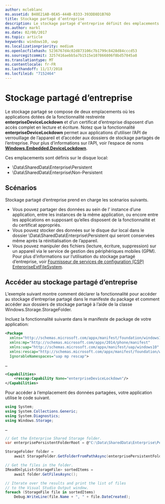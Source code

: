 ```yaml
---
author: mcleblanc
ms.assetid: B48E21AB-0EA5-444B-8333-393DD8D1B76D
title: Stockage partagé d’entreprise
description: Le stockage partagé d’entreprise définit des emplacements de données locaux pour les applications cœur de métier afin de partager des données.
ms.author: markl
ms.date: 02/08/2017
ms.topic: article
keywords: windows10, uwp
ms.localizationpriority: medium
ms.openlocfilehash: 5236767d4c02d873106c7b1799c8428d84cccd53
ms.sourcegitcommit: 3257416aebb5a7b1515e107866806f8bd57845a8
ms.translationtype: MT
ms.contentlocale: fr-FR
ms.lasthandoff: 11/17/2018
ms.locfileid: "7152464"
---
```

# <a name="enterprise-shared-storage"></a>Stockage partagé d’entreprise

Le stockage partagé se compose de deux emplacements où les applications dotées de la fonctionnalité restreinte **enterpriseDeviceLockdown** et d’un certificat d’entreprise disposent d’un accès complet en lecture et écriture. Notez que la fonctionnalité **enterpriseDeviceLockdown** permet aux applications d’utiliser l’API de verrouillage de l’appareil et d’accéder aux dossiers de stockage partagés de l’entreprise. Pour plus d’informations sur l’API, voir l’espace de noms [**Windows.Embedded.DeviceLockdown**](http://go.microsoft.com/fwlink/?LinkId=699331).  

Ces emplacements sont définis sur le disque local:
- \Data\SharedData\Enterprise\Persistent
- \Data\SharedData\Enterprise\Non-Persistent

## <a name="scenarios"></a>Scénarios

Stockage partagé d’entreprise prend en charge les scénarios suivants.

- Vous pouvez partager des données au sein de l’ instance d’une application, entre les instances de la même application, ou encore entre les applications en supposant qu’elles disposent de la fonctionnalité et du certificat appropriés.
- Vous pouvez stocker des données sur le disque dur local dans le dossier \Data\SharedData\Enterprise\Persistent qui seront conservées même après la réinitialisation de l’appareil.
- Vous pouvez manipuler des fichiers (lecture, écriture, suppression) sur un appareil via le service de gestion des périphériques mobiles (GPM). Pour plus d’informations sur l’utilisation du stockage partagé d’entreprise, voir [Fournisseur de services de configuration (CSP) EnterpriseExtFileSystem](http://go.microsoft.com/fwlink/?LinkId=699333).

## <a name="access-enterprise-shared-storage"></a>Accéder au stockage partagé d’entreprise

L’exemple suivant montre comment déclarer la fonctionnalité pour accéder au stockage d’entreprise partagé dans le manifeste du package et comment accéder aux dossiers de stockage partagé à l’aide de la classe Windows.Storage.StorageFolder.

Incluez la fonctionnalité suivante dans le manifeste de package de votre application:

```xml
<Package
  xmlns="http://schemas.microsoft.com/appx/manifest/foundation/windows10"
  xmlns:mp="http://schemas.microsoft.com/appx/2014/phone/manifest"
  xmlns:uap="http://schemas.microsoft.com/appx/manifest/uap/windows10"
  xmlns:rescap="http://schemas.microsoft.com/appx/manifest/foundation/windows10/restrictedcapabilities"
  IgnorableNamespaces="uap mp rescap">

…

<Capabilities>
    <rescap:Capability Name="enterpriseDeviceLockdown"/>
</Capabilities>
```

Pour accéder à l’emplacement des données partagées, votre application utilise le code suivant.

```csharp
using System;
using System.Collections.Generic;
using System.Diagnostics;
using Windows.Storage;

…

// Get the Enterprise Shared Storage folder.
var enterprisePersistentFolderRoot = @"C:\Data\SharedData\Enterprise\Persistent";

StorageFolder folder =
    await StorageFolder.GetFolderFromPathAsync(enterprisePersistentFolderRoot);

// Get the files in the folder.
IReadOnlyList<StorageFile> sortedItems =
    await folder.GetFilesAsync();

// Iterate over the results and print the list of files
// to the Visual Studio Output window.
foreach (StorageFile file in sortedItems)
    Debug.WriteLine(file.Name + ", " + file.DateCreated);
```

